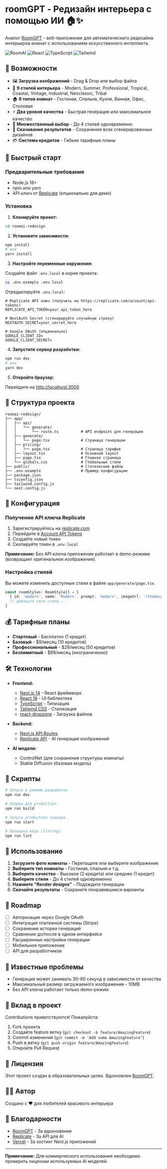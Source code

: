 # roomGPT - Редизайн интерьера с помощью ИИ 🏠✨

Аналог [RoomGPT](https://www.roomgpt.io/dream) - веб-приложение для автоматического редизайна интерьеров комнат с использованием искусственного интеллекта.

![RoomAI](https://img.shields.io/badge/Next.js-14-black) ![React](https://img.shields.io/badge/React-18-blue) ![TypeScript](https://img.shields.io/badge/TypeScript-5-blue) ![Tailwind](https://img.shields.io/badge/Tailwind-3-cyan)

## 🌟 Возможности

- 🖼️ **Загрузка изображений** - Drag & Drop или выбор файла
- 🎨 **9 стилей интерьера** - Modern, Summer, Professional, Tropical, Coastal, Vintage, Industrial, Neoclassic, Tribal
- 🏠 **6 типов комнат** - Гостиная, Спальня, Кухня, Ванная, Офис, Столовая
- ⚡ **Два уровня качества** - Быстрая генерация или максимальное качество
- 🎯 **Множественный выбор** - До 4 стилей одновременно
- 💾 **Скачивание результатов** - Сохранение всех сгенерированных дизайнов
- 💳 **Система кредитов** - Гибкие тарифные планы

## 🚀 Быстрый старт

### Предварительные требования

- Node.js 18+ 
- npm или yarn
- API ключ от [Replicate](https://replicate.com) (опционально для демо)

### Установка

1. **Клонируйте проект:**
```bash
cd roomai-redesign
```

2. **Установите зависимости:**
```bash
npm install
# или
yarn install
```

3. **Настройте переменные окружения:**

Создайте файл `.env.local` в корне проекта:

```bash
cp .env.example .env.local
```

Отредактируйте `.env.local`:

```env
# Replicate API ключ (получить на https://replicate.com/account/api-tokens)
REPLICATE_API_TOKEN=your_api_token_here

# NextAuth Secret (сгенерируйте случайную строку)
NEXTAUTH_SECRET=your_secret_here

# Google OAuth (опционально)
GOOGLE_CLIENT_ID=
GOOGLE_CLIENT_SECRET=
```

4. **Запустите сервер разработки:**
```bash
npm run dev
# или
yarn dev
```

5. **Откройте браузер:**

Перейдите на [http://localhost:3000](http://localhost:3000)

## 📁 Структура проекта

```
roomai-redesign/
├── app/
│   ├── api/
│   │   └── generate/
│   │       └── route.ts          # API endpoint для генерации
│   ├── generate/
│   │   └── page.tsx              # Страница генерации
│   ├── pricing/
│   │   └── page.tsx              # Страница тарифов
│   ├── layout.tsx                # Основной layout
│   ├── page.tsx                  # Главная страница
│   └── globals.css               # Глобальные стили
├── public/                       # Статические файлы
├── .env.example                  # Пример конфигурации
├── package.json
├── tsconfig.json
├── tailwind.config.js
└── next.config.js
```

## 🔧 Конфигурация

### Получение API ключа Replicate

1. Зарегистрируйтесь на [replicate.com](https://replicate.com)
2. Перейдите в [Account API Tokens](https://replicate.com/account/api-tokens)
3. Создайте новый токен
4. Скопируйте токен в `.env.local`

**Примечание:** Без API ключа приложение работает в demo-режиме (возвращает оригинальное изображение).

### Настройка стилей

Вы можете изменить доступные стили в файле `app/generate/page.tsx`:

```typescript
const roomStyles: RoomStyle[] = [
  { id: 'modern', name: 'Modern', prompt: 'modern', imageUrl: '/themes/modern.jpg' },
  // добавьте свои стили...
]
```

## 💰 Тарифные планы

- **Стартовый** - Бесплатно (1 кредит)
- **Базовый** - $9/месяц (10 кредитов)
- **Профессиональный** - $29/месяц (50 кредитов)
- **Безлимитный** - $99/месяц (неограниченно)

## 🛠️ Технологии

- **Frontend:**
  - [Next.js 14](https://nextjs.org/) - React фреймворк
  - [React 18](https://react.dev/) - UI библиотека
  - [TypeScript](https://www.typescriptlang.org/) - Типизация
  - [Tailwind CSS](https://tailwindcss.com/) - Стилизация
  - [react-dropzone](https://react-dropzone.js.org/) - Загрузка файлов

- **Backend:**
  - [Next.js API Routes](https://nextjs.org/docs/api-routes/introduction)
  - [Replicate API](https://replicate.com/) - AI генерация изображений

- **AI модели:**
  - ControlNet (для сохранения структуры комнаты)
  - Stable Diffusion (базовая модель)

## 📝 Скрипты

```bash
# Запуск в режиме разработки
npm run dev

# Сборка для production
npm run build

# Запуск production сервера
npm run start

# Проверка кода (linting)
npm run lint
```

## 🎨 Использование

1. **Загрузите фото комнаты** - Перетащите или выберите изображение
2. **Выберите тип комнаты** - Гостиная, спальня и т.д.
3. **Выберите качество** - Высокое (2 кредита) или среднее (1 кредит)
4. **Выберите стили** - До 4 стилей одновременно
5. **Нажмите "Render designs"** - Подождите генерации
6. **Скачайте результаты** - Сохраните понравившиеся варианты

## 🚧 Roadmap

- [ ] Авторизация через Google OAuth
- [ ] Интеграция платежной системы (Stripe)
- [ ] Сохранение истории генераций
- [ ] Сравнение до/после в одном интерфейсе
- [ ] Расширенные настройки генерации
- [ ] Мобильное приложение
- [ ] API для разработчиков

## 🐛 Известные проблемы

- Генерация может занимать 30-60 секунд в зависимости от качества
- Максимальный размер загружаемого изображения - 10MB
- Без API ключа работает только demo-режим

## 🤝 Вклад в проект

Contributions приветствуются! Пожалуйста:

1. Fork проекта
2. Создайте feature ветку (`git checkout -b feature/AmazingFeature`)
3. Commit изменения (`git commit -m 'Add some AmazingFeature'`)
4. Push в ветку (`git push origin feature/AmazingFeature`)
5. Откройте Pull Request

## 📄 Лицензия

Этот проект создан в образовательных целях. Вдохновлен [RoomGPT](https://www.roomgpt.io).

## 👨‍💻 Автор

Создано с ❤️ для любителей красивого интерьера

## 🙏 Благодарности

- [RoomGPT](https://www.roomgpt.io) - За вдохновение
- [Replicate](https://replicate.com) - За API для AI
- [Vercel](https://vercel.com) - За хостинг Next.js приложений

---

**Примечание:** Для коммерческого использования необходимо проверить лицензии используемых AI моделей.

